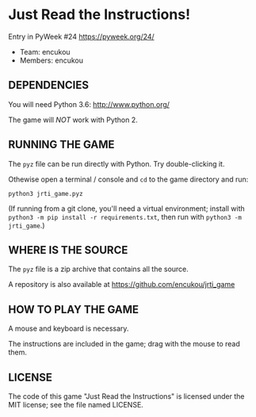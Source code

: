 Just Read the Instructions!
===========================

Entry in PyWeek #24  <https://pyweek.org/24/>

* Team: encukou
* Members: encukou


## DEPENDENCIES

You will need Python 3.6:  http://www.python.org/

The game will *NOT* work with Python 2.



## RUNNING THE GAME

The `pyz` file can be run directly with Python. Try double-clicking it.


Othewise open a terminal / console and `cd` to the game directory and run:

    python3 jrti_game.pyz


(If running from a git clone, you'll need a virtual environment;
install with `python3 -m pip install -r requirements.txt`, then run with
`python3 -m jrti_game`.)



## WHERE IS THE SOURCE

The `pyz` file is a zip archive that contains all the source.

A repository is also available at https://github.com/encukou/jrti_game



## HOW TO PLAY THE GAME

A mouse and keyboard is necessary.

The instructions are included in the game; drag with the mouse to read them.



## LICENSE

The code of this game "Just Read the Instructions" is licensed under the MIT
license; see the file named LICENSE.

